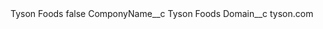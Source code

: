 <?xml version="1.0" encoding="UTF-8"?>
<CustomMetadata xmlns="http://soap.sforce.com/2006/04/metadata" xmlns:xsi="http://www.w3.org/2001/XMLSchema-instance" xmlns:xsd="http://www.w3.org/2001/XMLSchema">
    <label>Tyson Foods</label>
    <protected>false</protected>
    <values>
        <field>ComponyName__c</field>
        <value xsi:type="xsd:string">Tyson Foods</value>
    </values>
    <values>
        <field>Domain__c</field>
        <value xsi:type="xsd:string">tyson.com</value>
    </values>
</CustomMetadata>

